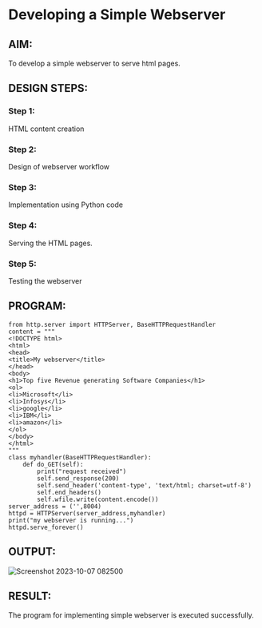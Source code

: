 # Developing a Simple Webserver
## AIM:
To develop a simple webserver to serve html pages.

## DESIGN STEPS:
### Step 1: 
HTML content creation
### Step 2:
Design of webserver workflow
### Step 3:
Implementation using Python code
### Step 4:
Serving the HTML pages.
### Step 5:
Testing the webserver

## PROGRAM:
```
from http.server import HTTPServer, BaseHTTPRequestHandler
content = """
<!DOCTYPE html>
<html>
<head>
<title>My webserver</title>
</head>
<body>
<h1>Top five Revenue generating Software Companies</h1>
<ol>
<li>Microsoft</li>
<li>Infosys</li>
<li>google</li>
<li>IBM</li>
<li>amazon</li>
</ol>
</body>
</html>
"""
class myhandler(BaseHTTPRequestHandler):
    def do_GET(self):
        print("request received")
        self.send_response(200)
        self.send_header('content-type', 'text/html; charset=utf-8')
        self.end_headers()
        self.wfile.write(content.encode())
server_address = ('',8004)
httpd = HTTPServer(server_address,myhandler)
print("my webserver is running...")
httpd.serve_forever()
```
## OUTPUT:
![Screenshot 2023-10-07 082500](https://github.com/swetha1510/simplewebserver/assets/120623583/f22443c2-ed95-4941-84eb-0aa77a8688af)


## RESULT:
The program for implementing simple webserver is executed successfully.
